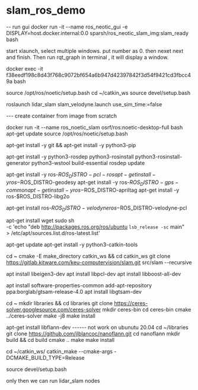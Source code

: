 # slam_ros_demo

-- run gui
docker run -it --name ros_neotic_gui -e DISPLAY=host.docker.internal:0.0 sparsh/ros_neotic_slam_img:slam_ready bash

start xlaunch, select multiple windows. put number as 0. then nexet next and finish. Then run rqt_graph in terminal , it will display a window.

docker exec -it f38eedf198c8d43f768c9072bf654a6b947d42397842f3d54f9421cd3fbcc49a bash

source /opt/ros/noetic/setup.bash
cd ~/catkin_ws
source devel/setup.bash

roslaunch lidar_slam slam_velodyne.launch use_sim_time:=false

--- create container from image from scratch

docker run -it --name ros_noetic_slam osrf/ros:noetic-desktop-full bash
apt-get update
source /opt/ros/noetic/setup.bash



apt-get install -y git && apt-get install -y python3-pip

apt-get install -y python3-rosdep python3-rosinstall python3-rosinstall-generator python3-wstool build-essential
rosdep update


apt-get install -y ros-$ROS_DISTRO-pcl-ros
apt-get install -y ros-$ROS_DISTRO-geodesy
apt-get install -y ros-$ROS_DISTRO-gps-common
apt-get install -y ros-$ROS_DISTRO-apriltag
apt-get install -y ros-$ROS_DISTRO-libg2o

apt-get install ros-$ROS_DISTRO-velodyne ros-$ROS_DISTRO-velodyne-pcl


apt-get install wget
sudo sh \
    -c 'echo "deb http://packages.ros.org/ros/ubuntu `lsb_release -sc` main" \
        > /etc/apt/sources.list.d/ros-latest.list'

apt-get update
apt-get install -y python3-catkin-tools

cd ~
cmake -E make_directory catkin_ws && cd catkin_ws
git clone https://gitlab.kitware.com/keu-computervision/slam.git src/slam --recursive

apt install libeigen3-dev
apt install libpcl-dev
apt install libboost-all-dev

apt install software-properties-common
add-apt-repository ppa:borglab/gtsam-release-4.0
apt install libgtsam-dev

cd ~
mkdir libraries && cd libraries
git clone https://ceres-solver.googlesource.com/ceres-solver
mkdir ceres-bin
cd ceres-bin
cmake ../ceres-solver
make -j8
make install

apt-get install libflann-dev ------ not work on ubunutu 20.04
cd ~/libraries
git clone https://github.com/jlblancoc/nanoflann.git
cd nanoflann
mkdir build && cd build
cmake ..
make
make install



cd ~/catkin_ws/
catkin_make --cmake-args -DCMAKE_BUILD_TYPE=Release

source devel/setup.bash


only then we can run lidar_slam nodes

